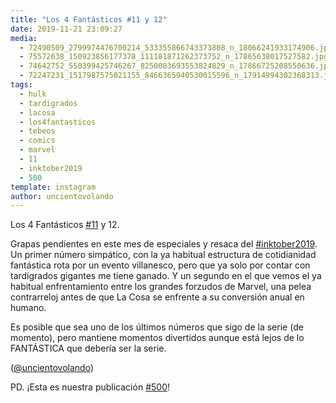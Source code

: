 ```yaml
---
title: "Los 4 Fantásticos #11 y 12"
date: 2019-11-21 23:09:27
media: 
  - 72490509_2799974476700214_533355866743373808_n_18066241933174906.jpg
  - 75572638_150923856177378_111181871262373752_n_17865638017527582.jpg
  - 74642752_550399425746267_8250083693553824829_n_17866725208550636.jpg
  - 72247231_1517987575021155_8466365940530015596_n_17914994302368313.jpg
tags: 
  - hulk
  - tardigrados
  - lacosa
  - los4fantasticos
  - tebeos
  - comics
  - marvel
  - 11
  - inktober2019
  - 500
template: instagram
author: uncientovolando
---
```


Los 4 Fantásticos [#11](/tags/11) y 12.

Grapas pendientes en este mes de especiales y resaca del [#inktober2019](/tags/inktober2019). Un primer número simpático, con la ya habitual estructura de cotidianidad fantástica rota por un evento villanesco, pero que ya solo por contar con tardígrados gigantes me tiene ganado. Y un segundo en el que vemos el ya habitual enfrentamiento entre los grandes forzudos de Marvel, una pelea contrarreloj antes de que La Cosa se enfrente a su conversión anual en humano.

Es posible que sea uno de los últimos números que sigo de la serie (de momento), pero mantiene momentos divertidos aunque está lejos de lo FANTÁSTICA que debería ser la serie.

([@uncientovolando](https://instagram.com/uncientovolando))

PD. ¡Esta es nuestra publicación [#500](/tags/500)!
